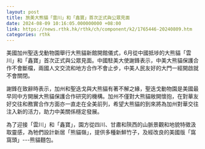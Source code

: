 ```yaml
---
layout: post
title: 旅美大熊貓「雲川」和「鑫寶」首次正式與公眾見面
date: 2024-08-09 10:16:05.000000000 +08:00
link: https://news.rthk.hk/rthk/ch/component/k2/1765446-20240809.htm
categories: rthk
---
```


美國加州聖迭戈動物園舉行大熊貓新館開館儀式，6月從中國抵埗的大熊貓「雲川」和「鑫寶」首次正式與公眾見面。中國駐美大使謝鋒表示，中美大熊貓保護合作不會斷檔，兩國人文交流和地方合作不會止步，中美人民友好的大門一經開啟就不會關閉。 

謝鋒在致辭時表示，加州和聖迭戈與大熊貓有著不解之緣，聖迭戈動物園是美國最早同中方開展大熊貓保護合作研究的機構。加州不僅對大熊貓敞開懷抱，在對華友好交往和務實合作方面亦一直走在全美前列，希望大熊貓的到來將為加州對華交往注入新的活力，助力中美關係穩定發展。

為了迎接「雲川」和「鑫寶」，園方從四川、甘肅和陝西的山脈景觀和地貌特徵汲取靈感，為牠們設計新居「熊貓嶺」，提供多種新鮮竹子，及經改良的美國版「窩窩頭」---熊貓麵包。
